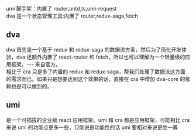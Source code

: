 umi 脚手架：内置了 router,antd,ts,umi-request  
dva 是一个状态管理工具:内置了 router,redux-saga,fetch

## dva
 dva 首先是一个基于 redux 和 redux-saga 的数据流方案，然后为了简化开发体验，dva 还额外内置了 react-router 和 fetch，所以也可以理解为一个轻量级的应用框架。--- 来自官方。  
 相比于 cra 只是多了内置的 redux 和 redux-saga，帮我们处理了数据流这方面的需求而已。如果只是想要达到这个效果的话，直接在 cra 中增加 dva-core 的依赖也是可以做到的。

## umi
 是一个可插拔的企业级 react 应用框架。umi 和 cra 都是应用框架，可能相比 cra 来说 umi 的功能点更多一些，只能说是功能性的话 umi 要相对来说更胜一筹
